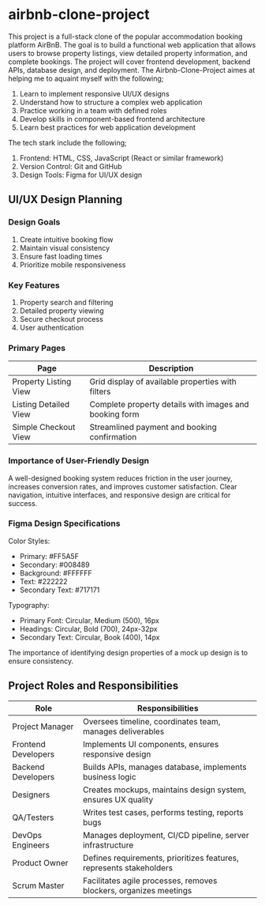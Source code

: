 # airbnb-clone-project
This project is a full-stack clone of the popular accommodation booking platform AirBnB. The goal is to build a functional web application that allows users to browse property listings, view detailed property information, and complete bookings. The project will cover frontend development, backend APIs, database design, and deployment.
The Airbnb-Clone-Project aimes at helping me to aquaint myself with the following;
1) Learn to implement responsive UI/UX designs
2) Understand how to structure a complex web application
3) Practice working in a team with defined roles
4) Develop skills in component-based frontend architecture
5) Learn best practices for web application development
   
The tech stark include the following;
1) Frontend: HTML, CSS, JavaScript (React or similar framework)
2) Version Control: Git and GitHub
3) Design Tools: Figma for UI/UX design

## UI/UX Design Planning

### Design Goals
1) Create intuitive booking flow
2) Maintain visual consistency
3) Ensure fast loading times
4) Prioritize mobile responsiveness

### Key Features
1) Property search and filtering
2) Detailed property viewing
3) Secure checkout process
4) User authentication

### Primary Pages
| Page                  | Description                                            |  
|-----------------------|--------------------------------------------------------|
| Property Listing View | Grid display of available properties with filters      |   
| Listing Detailed View | Complete property details with images and booking form |   
| Simple Checkout View  | Streamlined payment and booking confirmation           |   

### Importance of User-Friendly Design
A well-designed booking system reduces friction in the user journey, increases conversion rates, and improves customer satisfaction. Clear navigation, intuitive interfaces, and responsive design are critical for success.

### Figma Design Specifications
Color Styles:

- Primary: #FF5A5F
- Secondary: #008489
- Background: #FFFFFF
- Text: #222222
- Secondary Text: #717171

Typography:

- Primary Font: Circular, Medium (500), 16px
- Headings: Circular, Bold (700), 24px-32px
- Secondary Text: Circular, Book (400), 14px

The importance of identifying design properties of a mock up design is to ensure consistency.

## Project Roles and Responsibilities
| Role                | Responsibilities                                                    |
|---------------------|---------------------------------------------------------------------|
| Project Manager     | Oversees timeline, coordinates team, manages deliverables           |  
| Frontend Developers | Implements UI components, ensures responsive design                 |  
| Backend Developers  | Builds APIs, manages database, implements business logic            |  
| Designers           | Creates mockups, maintains design system, ensures UX quality        |  
| QA/Testers          | Writes test cases, performs testing, reports bugs                   |  
| DevOps Engineers    | Manages deployment, CI/CD pipeline, server infrastructure           |  
| Product Owner       | Defines requirements, prioritizes features, represents stakeholders |  
| Scrum Master        | Facilitates agile processes, removes blockers, organizes meetings   |  

